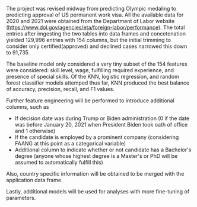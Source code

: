 The project was revised midway from predicting Olympic medaling to predicting approval of US permanent work visa. All the available data for 2020 and 2021 were obtained from the Department of Labor website (https://www.dol.gov/agencies/eta/foreign-labor/performance). The total entries after imgesting the two tables into data frames and concetenation yielded 129,996 entries with 154 columns, but the initial trimming to consider only certified(approved) and declined cases narrowed this down to 91,735. 

The baseline model only considered a very tiny subset of the 154 features were considered: skill level, wage, fulfilling required experience, and presence of special skills. Of the KNN, logistic regression, and random forest classifier models attemped thus far, KNN produced the best balance of accuracy, precision, recall, and F1 values.

Further feature engineering will be performed to introduce additional columns, such as 
- If decision date was during Trump or Biden administration (0 if the date was before January 20, 2021 when President Biden took oath of office and 1 otherwise)
- If the candidate is employed by a prominent company (considering FAANG at this point as a categorical variable)
- Additional column to indicate whether or not candidate has a Bachelor's degree (anyone whose highest degree is a Master's or PhD will be assumed to automatically fulfill this)

Also, country specific information will be obtained to be merged with the application data frame.

Lastly, additional models will be used for analyses with more fine-tuning of parameters.
